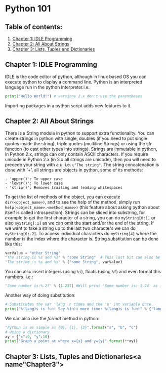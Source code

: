 # Python 101

## Table of contents:

1. [Chapter 1: IDLE Programming](#Chapter1)
2. [Chapter 2: All About Strings](#Chapter2)
3. [Chapter 3: Lists, Tuples and Dictionaries](#Chapter3)

## Chapter 1: IDLE Programming<a name="Chapter1"></a>

IDLE is the code editor of python, although in linux based OS you can execute python to display a command line. Python is an interpreted language run in the python interpreter.i.e.

```python
print("Hello World!") # versions 2.x don't use the parentheses
```

Importing packages in a python script adds new features to it.

## Chapter 2: All About Strings<a name="Chapter2"></a>

There is a String module in python to support extra functionality. You can create strings in python with single, doubles (if you need to put single quotes inside the string), triple quotes (multiline Strings) or using the _str_ function (to cast other types into strings). Strings are immutable in python, in Python 2.x, strings can only contain ASCII characters. If you require unicode in Python 2.x (in 3.x all strings are unicode), then you will need to precede your string with a u. i.e. `u"The string"`.
The string concatenation is done with '+', all strings are objects in python, some of its methods:

    - 'upper()': To upper case
    - 'lower()': To lower case
    - 'strip()': Removes trailing and leading whitespaces
    
To get the list of methods of the object, you can execute `dir(<object_name>)`, and to see the help of the method, simply run `help(<object_name>.<method_name>)` (this feature about asking python about itself is called introspection).
Strings can be sliced into substring, for example to get the first character of a string, you can do `myString[0:1]` or also `myString[:1]` as we can omit the start and/or the end of the string. If we want to take a string up to the last two characters we can do `myString[0:-2]`. To access individual characters do `myString[4]` where the number is the index where the character is. String substitution can be done like this:

```python
varValue = "other String"
"The string is %s and %s" % "some String"  # This last bit can also be a variable
"The string is %s and %s" % ("some String", varValue)
```

You can also insert integers (using `%i`), floats (using `%f`) and even format this numbers. i.e.:

```python
"Some number is:%.2f" % (1.237) #Will print 'Some number is: 1.24' as it does rounding
```

Another way of doing substitution:

```python
# Substitutes the var 'lang' n times and the 'n' int variable once.
print("%(lang)s is fun! Say %(n)i more time: %(lang)s is fun!" % {"lang":"Python", "n":1})
```

We can also use the _format_ method in python:

```python
"Python is as simple as {0}, {1}, {2}".format("a", "b", "c")
# Using a dictionary
xy = {"x":0, "y":10}
print("Graph a point at where x={x} and y={y}".format(**xy))
```

## Chapter 3: Lists, Tuples and Dictionaries<a name"Chapter3"></a>